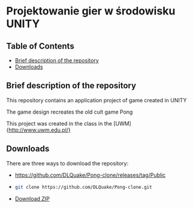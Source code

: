 # Projektowanie gier w środowisku UNITY

## Table of Contents
 * [Brief description of the repository](#brief-description-of-the-repository)
 * [Downloads](#downloads)

## Brief description of the repository
This repository contains an application project of game created in UNITY

The game design recreates the old cult game Pong

This project was created in the class in the [UWM]{http://www.uwm.edu.pl/}

## Downloads
There are three ways to download the repository:

* https://github.com/DLQuake/Pong-clone/releases/tag/Public

* ```bash
  git clone https://github.com/DLQuake/Pong-clone.git
  ```
* [Download ZIP](https://github.com/DLQuake/Pong-clone/archive/refs/heads/main.zip)
